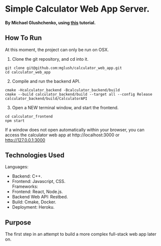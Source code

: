 # Simple Calculator Web App Server.
#### By Michael Glushchenko, using [this](https://www.youtube.com/watch?v=X7sl1cHN_Nc&ab_channel=RezaArjmandi) tutorial.

## How To Run
At this moment, the project can only be run on OSX.
1) Clone the git repository, and cd into it.
~~~
git clone git@github.com:mglush/calculator_web_app.git
cd calculator_web_app
~~~

2) Compile and run the backend API.
~~~
cmake -Hcalculator_backend -Bcalculator_backend/build
cmake --build calculator_backend/build --target all --config Release
calculator_backend/build/CalculatorAPI
~~~

3) Open a NEW terminal window, and start the frontend.
~~~
cd calculator_frontend
npm start
~~~

If a window does not open automatically within your browser, you can access the calculator web app at http://localhost:3000 or http://127.0.0.1:3000

## Technologies Used
Languages:<br />
  - Backend: C++.<br />
  - Frontend: Javascript, CSS.<br />
Frameworks:<br />
  - Frontend: React, Node.js.<br />
  - Backend Web API: Restbed.<br />
  - Build: Cmake, Docker.<br />
  - Deployment: Heroku.<br />

## Purpose
The first step in an attempt to build a more complex full-stack web app later on.
